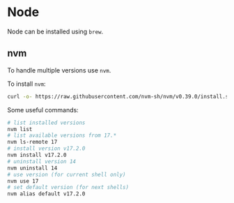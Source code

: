 # Node

Node can be installed using `brew`.

## nvm

To handle multiple versions use `nvm`.

To install `nvm`:

```sh
curl -o- https://raw.githubusercontent.com/nvm-sh/nvm/v0.39.0/install.sh | bash
```

Some useful commands:

```sh
# list installed versions
nvm list
# list available versions from 17.*
nvm ls-remote 17
# install version v17.2.0
nvm install v17.2.0
# uninstall version 14
nvm uninstall 14
# use version (for current shell only)
nvm use 17
# set default version (for next shells)
nvm alias default v17.2.0
```
